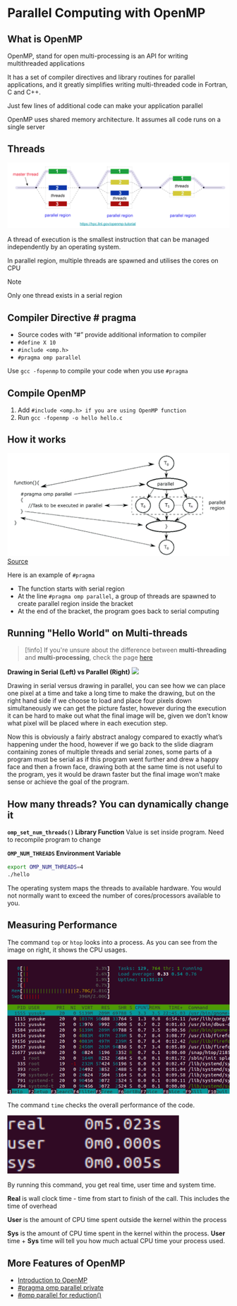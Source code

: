 # Parallel Computing with OpenMP

## What is OpenMP

OpenMP, stand for open multi-processing is an API for writing multithreaded applications

It has a set of compiler directives and library routines for parallel applications, and it greatly simplifies writing multi-threaded code in Fortran, C and C++.

Just few lines of additional code can make your application parallel 

OpenMP uses shared memory architecture. It assumes all code runs on a single server

## Threads

![](src/chapter4/_attachments/Pasted%20image%2020230325111415.png)

A thread of execution is the smallest instruction that can be managed independently by an operating system.

In parallel region, multiple threads are spawned and utilises the cores on CPU

> [!note]
> Only one thread exists in a serial region

## Compiler Directive \# pragma

-   Source codes with “#” provide additional information to compiler
-   `#define X 10`
-   `#include <omp.h>`
-   `#pragma omp parallel`
  
Use `gcc -fopenmp` to compile your code when you use `#pragma`


## Compile OpenMP

1. Add `#include <omp.h> if you are using OpenMP function`
2. Run `gcc -fopenmp -o hello hello.c`

## How it works

![](src/chapter4/_attachments/Pasted%20image%2020230325112426.png)
[Source](https://www.researchgate.net/figure/OpenMP-API-The-master-thread-is-indicated-with-T-0-while-inside-the-parallel-region_fig3_329536624 
)

Here is an example of `#pragma`
- The function starts with serial region
- At the line `#pragma omp parallel`, a group of threads are spawned to create parallel region inside the bracket 
- At the end of the bracket, the program goes back to serial computing 

## Running "Hello World" on Multi-threads

>[!info]
>If you're unsure about the difference between **multi-threading** and **multi-processing**, check the page [here](src/chapter4/multithreading.md)

**Drawing in Serial (Left) vs Parallel (Right)**
![](src/chapter4/_attachments/4%20Parallel%20Computing%20OpenMP.gif)

Drawing in serial versus drawing in parallel, you can see how we can place one pixel at a time and take a long time to make the drawing, but on the right hand side if we choose to load and place four pixels down simultaneously we can get the picture faster, however during the execution it can be hard to make out what the final image will be, given we don’t know what pixel will be placed where in each execution step.

Now this is obviously a fairly abstract analogy compared to exactly what’s happening under the hood, however if we go back to the slide diagram containing zones of multiple threads and serial zones, some parts of a program must be serial as if this program went further and drew a happy face and then a frown face, drawing both at the same time is not useful to the program, yes it would be drawn faster but the final image won’t make sense or achieve the goal of the program.

## How many threads? You can dynamically change it

**`omp_set_num_threads()` Library Function**
Value is set inside program. Need to recompile program to change

**`OMP_NUM_THREADS` Environment Variable**

```bash
export OMP_NUM_THREADS=4 
./hello
```

The operating system maps the threads to available hardware. You would not normally want to exceed the number of cores/processors available to you.

## Measuring Performance

The command `top` or `htop` looks into a process. As you can see from the image on right, it shows the CPU usages.

![](src/chapter4/_attachments/Pasted%20image%2020230325114732.png)

The command `time` checks the overall performance of the code.

![](src/chapter4/_attachments/Pasted%20image%2020230325114751.png)

By running this command, you get real time, user time and system time.

**Real** is wall clock time - time from start to finish of the call. This includes the time of overhead

**User** is the amount of CPU time spent outside the kernel within the process

**Sys** is the amount of CPU time spent in the kernel within the process. 
**User** time + **Sys** time will tell you how much actual CPU time your process used. 

## More Features of OpenMP

- [Introduction to OpenMP](https://www.youtube.com/watch?v=iPb6OLhDEmM&list=PLLX-Q6B8xqZ8n8bwjGdzBJ25X2utwnoEG&index=11 )
- [\#pragma omp parallel private](https://www.youtube.com/watch?v=dlrbD0mMMcQ&list=PLLX-Q6B8xqZ8n8bwjGdzBJ25X2utwnoEG&index=17)
- [\#omp parallel for reduction()](https://www.youtube.com/watch?v=iPb6OLhDEmM&list=PLLX-Q6B8xqZ8n8bwjGdzBJ25X2utwnoEG&index=11 )